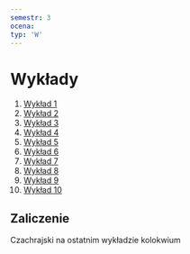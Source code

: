 ```yaml
---
semestr: 3
ocena: 
typ: 'W'
---
```


# Wykłady
1. [Wykład 1](/Notatki/Semestr%203/Niezawodność%20i%20diagnostyka%20układów%20cyfrowych%201/Wykłady/Wykład%201/Wykład%201.md)
2. [Wykład 2](/Notatki/Semestr%203/Niezawodność%20i%20diagnostyka%20układów%20cyfrowych%201/Wykłady/Wykład%202/Wykład%202.md)
3. [Wykład 3](/Notatki/Semestr%203/Niezawodność%20i%20diagnostyka%20układów%20cyfrowych%201/Wykłady/Wykład%203/Wykład%203.md)
4. [Wykład 4](/Notatki/Semestr%203/Niezawodność%20i%20diagnostyka%20układów%20cyfrowych%201/Wykłady/Wykład%204/Wykład%204.md)
5. [Wykład 5](/Notatki/Semestr%203/Niezawodność%20i%20diagnostyka%20układów%20cyfrowych%201/Wykłady/Wykład%205/Wykład%205.md)
6. [Wykład 6](/Notatki/Semestr%203/Niezawodność%20i%20diagnostyka%20układów%20cyfrowych%201/Wykłady/Wykład%206/Wykład%206.md)
7. [Wykład 7](/Notatki/Semestr%203/Niezawodność%20i%20diagnostyka%20układów%20cyfrowych%201/Wykłady/Wykład%207/Wykład%207.md)
8. [Wykład 8](/Notatki/Semestr%203/Niezawodność%20i%20diagnostyka%20układów%20cyfrowych%201/Wykłady/Wykład%208/Wykład%208.md)
9. [Wykład 9](/Notatki/Semestr%203/Niezawodność%20i%20diagnostyka%20układów%20cyfrowych%201/Wykłady/Wykład%209/Wykład%209.md)
10. [Wykład 10](/Notatki/Semestr%203/Niezawodność%20i%20diagnostyka%20układów%20cyfrowych%201/Wykłady/Wykład%2010/Wykład%2010.md)

## Zaliczenie
Czachrajski
na ostatnim wykładzie kolokwium
